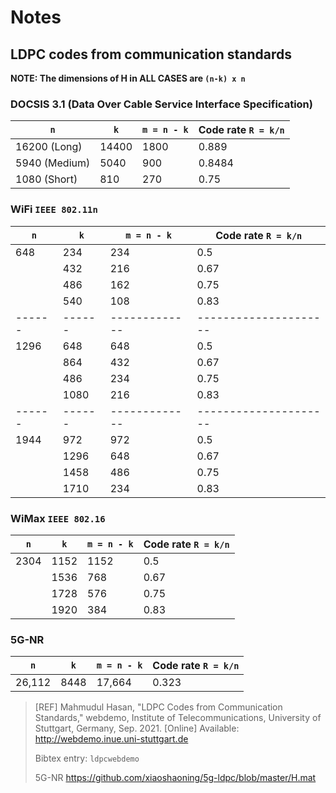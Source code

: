 # Notes

## LDPC codes from communication standards

**NOTE: The dimensions of H in ALL CASES are `(n-k) x n`**

### DOCSIS 3.1 (Data Over Cable Service Interface Specification)

| `n`           | `k`   | `m = n - k` | Code rate `R = k/n` |
|---------------|-------|-------------|---------------------|
| 16200 (Long)  | 14400 | 1800        | 0.889               |
| 5940 (Medium) | 5040  | 900         | 0.8484              |
| 1080 (Short)  | 810   | 270         | 0.75                |

### WiFi `IEEE 802.11n`

| `n`  | `k`  | `m = n - k` | Code rate `R = k/n` |
|------|------|-------------|---------------------|
| 648  | 234  | 234         | 0.5                 |
|      | 432  | 216         | 0.67                |
|      | 486  | 162         | 0.75                |
|      | 540  | 108         | 0.83                |
|------|------|-------------|---------------------|
| 1296 | 648  | 648         | 0.5                 |
|      | 864  | 432         | 0.67                |
|      | 486  | 234         | 0.75                |
|      | 1080 | 216         | 0.83                |
|------|------|-------------|---------------------|
| 1944 | 972  | 972         | 0.5                 |
|      | 1296 | 648         | 0.67                |
|      | 1458 | 486         | 0.75                |
|      | 1710 | 234         | 0.83                |

### WiMax `IEEE 802.16`

| `n`  | `k`  | `m = n - k` | Code rate `R = k/n` |
|------|------|-------------|---------------------|
| 2304 | 1152 | 1152        | 0.5                 |
|      | 1536 | 768         | 0.67                |
|      | 1728 | 576         | 0.75                |
|      | 1920 | 384         | 0.83                |

### 5G-NR

| `n`    | `k`  | `m = n - k` | Code rate `R = k/n` |
|--------|------|-------------|---------------------|
| 26,112 | 8448 | 17,664      | 0.323               |


> [REF] Mahmudul Hasan, "LDPC Codes from Communication Standards," webdemo,
> Institute of Telecommunications, University of Stuttgart, Germany, Sep. 2021.
> [Online] Available: http://webdemo.inue.uni-stuttgart.de
>
> Bibtex entry: `ldpcwebdemo`
>
> 5G-NR https://github.com/xiaoshaoning/5g-ldpc/blob/master/H.mat
